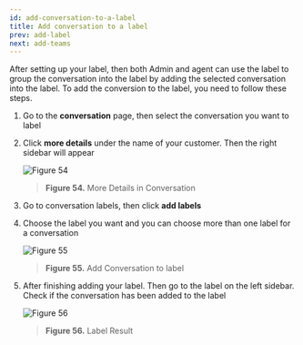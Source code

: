 ```yaml
---
id: add-conversation-to-a-label
title: Add conversation to a label
prev: add-label
next: add-teams
---
```


After setting up your label, then both Admin and agent can use the label to group the conversation into the label by adding the selected conversation into the label. To add the conversion to the label, you need to follow these steps.

1. Go to the **conversation** page, then select the conversation you want to label
2. Click **more details** under the name of your customer. Then the right sidebar will appear

    ![Figure 54](/assets/images/products/kata-omnichat/image54.png)

    > **Figure 54.** More Details in Conversation

3. Go to conversation labels, then click **add labels**
4. Choose the label you want and you can choose more than one label for a conversation

    ![Figure 55](/assets/images/products/kata-omnichat/image55.png)

    > **Figure 55.** Add Conversation to label

5. After finishing adding your label. Then go to the label on the left sidebar. Check if the conversation has been added to the label

    ![Figure 56](/assets/images/products/kata-omnichat/image56.png)

    > **Figure 56.** Label Result
